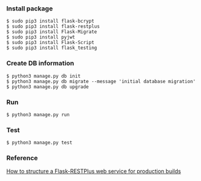 ### Install package
```
$ sudo pip3 install flask-bcrypt
$ sudo pip3 install flask-restplus
$ sudo pip3 install Flask-Migrate
$ sudo pip3 install pyjwt
$ sudo pip3 install Flask-Script
$ sudo pip3 install flask_testing
```

### Create DB information
```
$ python3 manage.py db init
$ python3 manage.py db migrate --message 'initial database migration'
$ python3 manage.py db upgrade
```

### Run
```
$ python3 manage.py run
```

### Test
```
$ python3 manage.py test
```

### Reference
[How to structure a Flask-RESTPlus web service for production builds](https://www.freecodecamp.org/news/structuring-a-flask-restplus-web-service-for-production-builds-c2ec676de563/)
